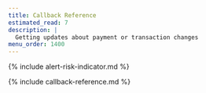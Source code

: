 ```yaml
---
title: Callback Reference
estimated_read: 7
description: |
  Getting updates about payment or transaction changes
menu_order: 1400
---
```


{% include alert-risk-indicator.md %}

{% include callback-reference.md %}

